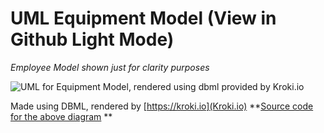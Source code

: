 # UML Equipment Model (View in Github Light Mode)
*Employee Model shown just for clarity purposes*

![UML for Equipment Model, rendered using dbml provided by Kroki.io](https://kroki.io/dbml/svg/eNp1UctqwzAQvPsr9gNKdM-hkMQ5BPIoNKWHEMpaWtsiejjSqtSU_nvlUKe0TUEXzczO7EMIeIoE5XyzBvagqNaOoPcpgELGCjMZOSTJKVAhBJRexim0zF2cCqEqayaqUhqbgHaivVCZL4o9VoZgeU66s-QY3gsAraDSjc6_Qxe0xdDDifo7SE6fEx2zIj8h5hi1hJWrfbDI2ruMbtESvGKQLQY4OM_gkjFDySMFjWabbEXhtmLjFZnb1CxG4j02t9kFMjU-d-m7oY0XoyP_VKxs84Dc_lduykRlNhk2SawtZfQZQ0DHRMu3TgeK39xl-EVL8uQTw9rLy_BxcBpAUrvEe39dYaB6CvewtJ3xPdFEq-MozcLfsSM-2o4tD6kzKSnGPOiu_uM-HvBi_3G961fo_1fN4k9lC86c)

Made using DBML, rendered by [https://kroki.io](Kroki.io)
**[Source code for the above diagram](https://github.com/C0atRack/Django-Equipment-Management/blob/Sprint01/Equipment.dbml) **